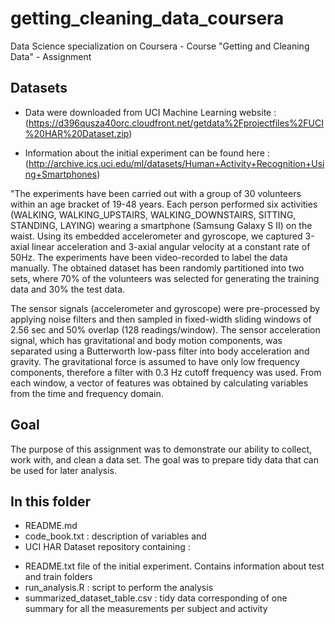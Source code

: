 # getting_cleaning_data_coursera
Data Science specialization on Coursera - Course "Getting and Cleaning Data" - Assignment

## Datasets

- Data were downloaded from UCI Machine Learning website :(https://d396qusza40orc.cloudfront.net/getdata%2Fprojectfiles%2FUCI%20HAR%20Dataset.zip)

- Information about the initial experiment can be found here : (http://archive.ics.uci.edu/ml/datasets/Human+Activity+Recognition+Using+Smartphones)

"The experiments have been carried out with a group of 30 volunteers within an age bracket of 19-48 years. Each person performed six activities (WALKING, WALKING_UPSTAIRS, WALKING_DOWNSTAIRS, SITTING, STANDING, LAYING) wearing a smartphone (Samsung Galaxy S II) on the waist. Using its embedded accelerometer and gyroscope, we captured 3-axial linear acceleration and 3-axial angular velocity at a constant rate of 50Hz. The experiments have been video-recorded to label the data manually. The obtained dataset has been randomly partitioned into two sets, where 70% of the volunteers was selected for generating the training data and 30% the test data. 

The sensor signals (accelerometer and gyroscope) were pre-processed by applying noise filters and then sampled in fixed-width sliding windows of 2.56 sec and 50% overlap (128 readings/window). The sensor acceleration signal, which has gravitational and body motion components, was separated using a Butterworth low-pass filter into body acceleration and gravity. The gravitational force is assumed to have only low frequency components, therefore a filter with 0.3 Hz cutoff frequency was used. From each window, a vector of features was obtained by calculating variables from the time and frequency domain.

## Goal

The purpose of this assignment was to demonstrate our ability to collect, work with, and clean a data set. The goal was to prepare tidy data that can be used for later analysis.

## In this folder

- README.md
- code_book.txt : description of variables and 
- UCI HAR Dataset repository containing :
* README.txt file of the initial experiment. Contains information about test and train folders
* run_analysis.R : script to perform the analysis
* summarized_dataset_table.csv : tidy data corresponding of one summary for all the measurements per subject and activity

